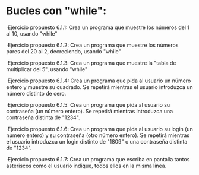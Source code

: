 # Bucles con "while":

 ·Ejercicio propuesto 6.1.1: Crea un programa que muestre los números del 1 al 10, usando "while"

 ·Ejercicio propuesto 6.1.2: Crea un programa que muestre los números pares del 20 al 2, decreciendo, usando "while"

 ·Ejercicio propuesto 6.1.3: Crea un programa que muestre la "tabla de multiplicar del 5", usando "while"

 ·Ejercicio propuesto 6.1.4: Crea un programa que pida al usuario un número entero y muestre su cuadrado. Se repetirá mientras el usuario introduzca un número distinto de cero.

 ·Ejercicio propuesto 6.1.5: Crea un programa que pida al usuario su contraseña (un número entero). Se repetirá mientras introduzca una contraseña distinta de "1234".

 ·Ejercicio propuesto 6.1.6: Crea un programa que pida al usuario su login (un número entero) y su contraseña (otro número entero). Se repetirá mientras el usuario introduzca un login distinto de "1809" o una contraseña distinta de "1234".

 ·Ejercicio propuesto 6.1.7: Crea un programa que escriba en pantalla tantos asteriscos como el usuario indique, todos ellos en la misma línea.